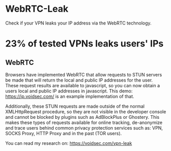 # WebRTC-Leak
Check if your VPN leaks your IP address via the WebRTC technology.

# 23% of tested VPNs leaks users' IPs

## WebRTC

Browsers have implemented WebRTC that allow requests to STUN servers be made that will return the local and public IP addresses for the user. These request results are available to javascript, so you can now obtain a users local and public IP addresses in javascript. This demo: https://ip.voidsec.com/ is an example implementation of that.

Additionally, these STUN requests are made outside of the normal XMLHttpRequest procedure, so they are not visible in the developer console and cannot be blocked by plugins such as AdBlockPlus or Ghostery. This makes these types of requests available for online tracking, de-anonymize and trace users behind common privacy protection services such as: VPN, SOCKS Proxy, HTTP Proxy and in the past (TOR users).

You can read my research on: https://voidsec.com/vpn-leak
